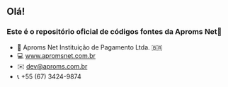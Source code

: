 ## Olá! 
### Este é o repositório oficial de códigos fontes da Aproms Net👋

- :truck: Aproms Net Instituição de Pagamento Ltda. :brazil:
- :computer: www.apromsnet.com.br
- :envelope: dev@aproms.com.br
- :telephone_receiver: +55 (67) 3424-9874

<!--
**devAproms/devAproms** is a ✨ _special_ ✨ repository because its `README.md` (this file) appears on your GitHub profile.

Here are some ideas to get you started:

- 🔭 I’m currently working on ...
- 🌱 I’m currently learning ...
- 👯 I’m looking to collaborate on ...
- 🤔 I’m looking for help with ...
- 💬 Ask me about ...
- 📫 How to reach me: ...
- 😄 Pronouns: ...
- ⚡ Fun fact: ...
-->
